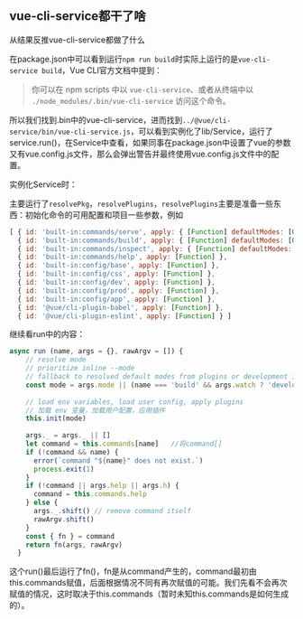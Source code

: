 ## vue-cli-service都干了啥



从结果反推vue-cli-service都做了什么

在package.json中可以看到运行`npm run build`时实际上运行的是`vue-cli-service build`，Vue CLI官方文档中提到：

> 你可以在 npm scripts 中以 `vue-cli-service`、或者从终端中以 `./node_modules/.bin/vue-cli-service` 访问这个命令。

所以我们找到.bin中的vue-cli-service，进而找到`../@vue/cli-service/bin/vue-cli-service.js`，可以看到实例化了lib/Service，运行了service.run()，在Service中查看，如果同事在package.json中设置了vue的参数又有vue.config.js文件，那么会弹出警告并最终使用vue.config.js文件中的配置。

实例化Service时：

主要运行了`resolvePkg`，`resolvePlugins`，`resolvePlugins`主要是准备一些东西：初始化命令的可用配置和项目一些参数，例如

```javascript
[ { id: 'built-in:commands/serve', apply: { [Function] defaultModes: [Object] } },
  { id: 'built-in:commands/build', apply: { [Function] defaultModes: [Object] } },
  { id: 'built-in:commands/inspect', apply: { [Function] defaultModes: [Object] } },
  { id: 'built-in:commands/help', apply: [Function] },
  { id: 'built-in:config/base', apply: [Function] },
  { id: 'built-in:config/css', apply: [Function] },
  { id: 'built-in:config/dev', apply: [Function] },
  { id: 'built-in:config/prod', apply: [Function] },
  { id: 'built-in:config/app', apply: [Function] },
  { id: '@vue/cli-plugin-babel', apply: [Function] },
  { id: '@vue/cli-plugin-eslint', apply: [Function] } ]

```



继续看run中的内容：

```javascript
async run (name, args = {}, rawArgv = []) {
    // resolve mode
    // prioritize inline --mode
    // fallback to resolved default modes from plugins or development if --watch is defined
    const mode = args.mode || (name === 'build' && args.watch ? 'development' : this.modes[name])
    
    // load env variables, load user config, apply plugins
    // 加载 env 变量，加载用户配置，应用插件
    this.init(mode)
    
    args._ = args._ || []
    let command = this.commands[name]	//将command[]
    if (!command && name) {
      error(`command "${name}" does not exist.`)
      process.exit(1)
    }
    if (!command || args.help || args.h) {
      command = this.commands.help
    } else {
      args._.shift() // remove command itself
      rawArgv.shift()
    }
    const { fn } = command
    return fn(args, rawArgv)
  }
```

这个run()最后运行了fn()，fn是从command产生的，command最初由this.commands赋值，后面根据情况不同有再次赋值的可能。我们先看不会再次赋值的情况，这时取决于this.commands（暂时未知this.commands是如何生成的）。

